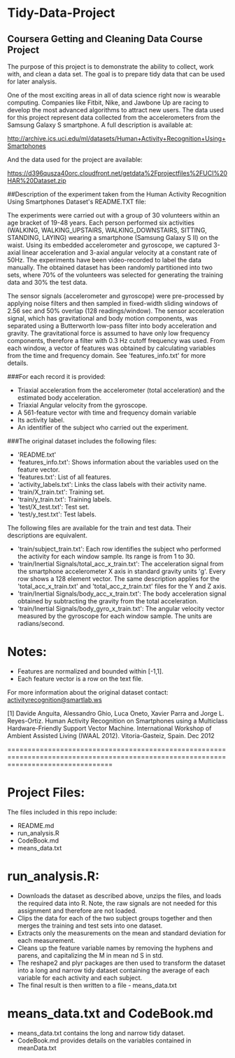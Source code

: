 # Tidy-Data-Project
## Coursera Getting and Cleaning Data Course Project
The purpose of this project is to demonstrate the ability to collect, work with, and clean a data set. The goal is to prepare tidy data that can be used for later analysis.

One of the most exciting areas in all of data science right now is wearable computing. Companies like Fitbit, Nike, and Jawbone Up are racing to develop the most advanced algorithms to attract new users. The data used for this project represent data collected from the accelerometers from the Samsung Galaxy S smartphone. A full description is available at:

http://archive.ics.uci.edu/ml/datasets/Human+Activity+Recognition+Using+Smartphones

And the data used for the project are available:

https://d396qusza40orc.cloudfront.net/getdata%2Fprojectfiles%2FUCI%20HAR%20Dataset.zip

##Description of the experiment taken from the Human Activity Recognition Using Smartphones Dataset's README.TXT file:

The experiments were carried out with a group of 30 volunteers within an age bracket of 19-48 years. Each person performed six activities (WALKING, WALKING_UPSTAIRS, WALKING_DOWNSTAIRS, SITTING, STANDING, LAYING) wearing a smartphone (Samsung Galaxy S II) on the waist. Using its embedded accelerometer and gyroscope, we captured 3-axial linear acceleration and 3-axial angular velocity at a constant rate of 50Hz. The experiments have been video-recorded to label the data manually. The obtained dataset has been randomly partitioned into two sets, where 70% of the volunteers was selected for generating the training data and 30% the test data. 

The sensor signals (accelerometer and gyroscope) were pre-processed by applying noise filters and then sampled in fixed-width sliding windows of 2.56 sec and 50% overlap (128 readings/window). The sensor acceleration signal, which has gravitational and body motion components, was separated using a Butterworth low-pass filter into body acceleration and gravity. The gravitational force is assumed to have only low frequency components, therefore a filter with 0.3 Hz cutoff frequency was used. From each window, a vector of features was obtained by calculating variables from the time and frequency domain. See 'features_info.txt' for more details. 

###For each record it is provided:

* Triaxial acceleration from the accelerometer (total acceleration) and the estimated body acceleration.
* Triaxial Angular velocity from the gyroscope. 
* A 561-feature vector with time and frequency domain variable
* Its activity label. 
* An identifier of the subject who carried out the experiment.

###The original dataset includes the following files:

* 'README.txt'
* 'features_info.txt': Shows information about the variables used on the feature vector.
* 'features.txt': List of all features.
* 'activity_labels.txt': Links the class labels with their activity name.
* 'train/X_train.txt': Training set.
* 'train/y_train.txt': Training labels.
* 'test/X_test.txt': Test set.
* 'test/y_test.txt': Test labels.

The following files are available for the train and test data. Their descriptions are equivalent. 

* 'train/subject_train.txt': Each row identifies the subject who performed the activity for each window sample. Its range is from 1 to 30. 
* 'train/Inertial Signals/total_acc_x_train.txt': The acceleration signal from the smartphone accelerometer X axis in standard gravity units 'g'. Every row shows a 128 element vector. The same description applies for the 'total_acc_x_train.txt' and 'total_acc_z_train.txt' files for the Y and Z axis. 
* 'train/Inertial Signals/body_acc_x_train.txt': The body acceleration signal obtained by subtracting the gravity from the total acceleration. 
* 'train/Inertial Signals/body_gyro_x_train.txt': The angular velocity vector measured by the gyroscope for each window sample. The units are radians/second. 

Notes: 
======
- Features are normalized and bounded within [-1,1].
- Each feature vector is a row on the text file.

For more information about the original dataset contact: activityrecognition@smartlab.ws

[1] Davide Anguita, Alessandro Ghio, Luca Oneto, Xavier Parra and Jorge L. Reyes-Ortiz. Human Activity Recognition on Smartphones using a Multiclass Hardware-Friendly Support Vector Machine. International Workshop of Ambient Assisted Living (IWAAL 2012). Vitoria-Gasteiz, Spain. Dec 2012


======================================================================================================================================

Project Files:
==============

The files included in this repo include:

* README.md
* run_analysis.R
* CodeBook.md
* means_data.txt

run_analysis.R:
======================

* Downloads the dataset as described above, unzips the files, and loads the required data into R. Note, the raw signals are not needed for this assignment and therefore are not loaded.
* Clips the data for each of the two subject groups together and then merges the training and test sets into one dataset.
* Extracts only the measurements on the mean and standard deviation for each measurement.
* Cleans up the feature variable names by removing the hyphens and parens, and capitalizing the M in mean nd S in std.
* The reshape2 and plyr packages are then used to transform the dataset into a long and narrow tidy dataset containing the average of each variable for each activity and each subject.
* The final result is then written to a file - means_data.txt

means_data.txt and CodeBook.md
============================

* means_data.txt contains the long and narrow tidy dataset.
* CodeBook.md provides details on the variables contained in meanData.txt

